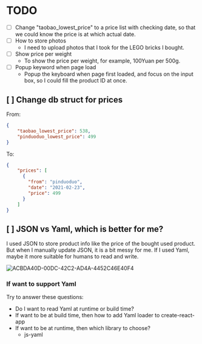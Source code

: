 # TODO

- [ ] Change "taobao_lowest_price" to a price list with checking date, so that we could know the price is at which actual date.
- [ ] How to store photos
  - I need to upload photos that I took for the LEGO bricks I bought.
- [ ] Show price per weight
  - To show the price per weight, for example, 100Yuan per 500g.
- [ ] Popup keyword when page load
  - Popup the keyboard when page first loaded, and focus on the input box, so I could fill the product ID at once.

## [ ] Change db struct for prices

From:

```json
{
    "taobao_lowest_price": 538,
    "pinduoduo_lowest_price": 499
}
```

To:

```json
{
    "prices": [
      {
        "from": "pinduoduo",
        "date": "2021-02-23",
        "price": 499
      }
    ]
}
```

## [ ] JSON vs Yaml, which is better for me?

I used JSON to store product info like the price of the bought used product. But when I manually update JSON, it is a bit messy for me. If I used Yaml, maybe it more suitable for humans to read and write.

![ACBDA40D-00DC-42C2-AD4A-4452C46E40F4](https://user-images.githubusercontent.com/5204106/158002617-b686ccd6-24f4-4097-a157-8ab71c504eb8.png)

### If want to support Yaml

Try to answer these questions:

- Do I want to read Yaml at runtime or build time?
- If want to be at build time, then how to add Yaml loader to create-react-app
- If want to be at runtime, then which library to choose?
  - js-yaml
